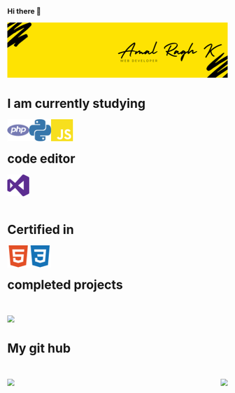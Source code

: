 ### Hi there 👋

<!--

-->
 
<img src="https://raw.githubusercontent.com/AmalRaghk/AmalRaghk/master/resources/banner.png " />
<h1> I am currently studying</h1>
<img align ="left" src="https://raw.githubusercontent.com/AmalRaghk/AmalRaghk/master/resources/php.svg" height="50" width="50" /><img  align="left" src="https://raw.githubusercontent.com/AmalRaghk/AmalRaghk/master/resources/python.svg" height="50" width="50" />

<img align ="left" src="https://raw.githubusercontent.com/AmalRaghk/AmalRaghk/master/resources/js.svg" height="50" width="50" /><br><br>
<h1>code editor</h1>
<img src="https://raw.githubusercontent.com/AmalRaghk/AmalRaghk/master/resources/visualstudio.svg"height="50" width="50" /><br><br>
<h1>Certified in</h1>
<img align ="left" src="https://raw.githubusercontent.com/AmalRaghk/AmalRaghk/master/resources/html5.svg" height="50" width="50" />
<img align ="left" src="https://raw.githubusercontent.com/AmalRaghk/AmalRaghk/master/resources/css3.svg" height="50" width="50" /><br><br>
<h1> completed projects </h1><br><br>
<a href="https://top.gg/bot/872369977951399986">
<img src="https://top.gg/api/widget/872369977951399986.svg">
</a>
<h1>My git hub</h1> 
<br><br>
<img align="right" src="https://github-readme-stats.vercel.app/api/top-langs/?username=AmalRaghk&theme=dark" />
<img src="https://github-readme-stats.vercel.app/api/?username=AmalRaghk&show_icons=true&theme=dark" />
